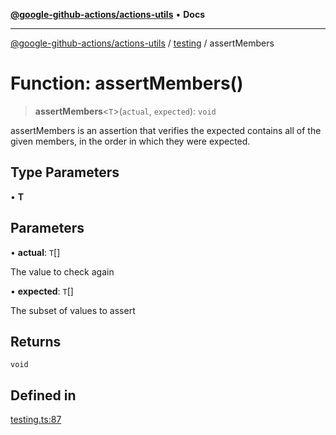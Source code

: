[**@google-github-actions/actions-utils**](../../README.md) • **Docs**

***

[@google-github-actions/actions-utils](../../modules.md) / [testing](../README.md) / assertMembers

# Function: assertMembers()

> **assertMembers**\<`T`\>(`actual`, `expected`): `void`

assertMembers is an assertion that verifies the expected contains all of the
given members, in the order in which they were expected.

## Type Parameters

• **T**

## Parameters

• **actual**: `T`[]

The value to check again

• **expected**: `T`[]

The subset of values to assert

## Returns

`void`

## Defined in

[testing.ts:87](https://github.com/google-github-actions/actions-utils/blob/main/src/testing.ts#L87)
